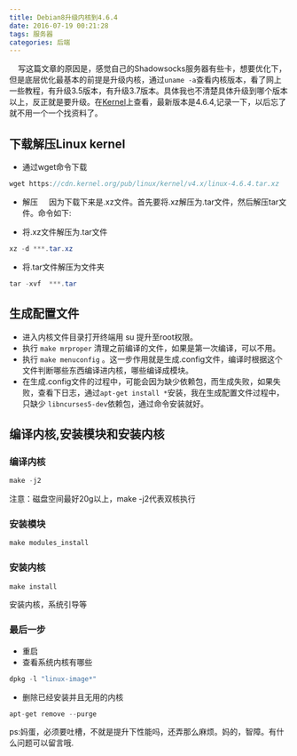 ```yaml
---
title: Debian8升级内核到4.6.4
date: 2016-07-19 00:21:28
tags: 服务器
categories: 后端
---
```


&nbsp;&nbsp;&nbsp;&nbsp;写这篇文章的原因是，感觉自己的Shadowsocks服务器有些卡，想要优化下，但是底层优化最基本的前提是升级内核，通过`uname -a`查看内核版本，看了网上一些教程，有升级3.5版本，有升级3.7版本。具体我也不清楚具体升级到哪个版本以上，反正就是要升级。在[Kernel](https://www.kernel.org/)上查看，最新版本是4.6.4,记录一下，以后忘了就不用一个一个找资料了。<!--more-->

## 下载解压Linux kernel
- 通过wget命令下载

```Java
wget https://cdn.kernel.org/pub/linux/kernel/v4.x/linux-4.6.4.tar.xz
```

- 解压
  &nbsp;&nbsp;&nbsp;&nbsp;因为下载下来是.xz文件。首先要将.xz解压为.tar文件，然后解压tar文件。命令如下:

- 将.xz文件解压为.tar文件

``` Java
xz -d ***.tar.xz
```

- 将.tar文件解压为文件夹

``` Java
tar -xvf  ***.tar
```

## 生成配置文件

- 进入内核文件目录打开终端用 su 提升至root权限。
- 执行 `make mrproper` 清理之前编译的文件，如果是第一次编译，可以不用。
- 执行 `make menuconfig` 。这一步作用就是生成.config文件，编译时根据这个文件判断哪些东西编译进内核，哪些编译成模块。
- 在生成.config文件的过程中，可能会因为缺少依赖包，而生成失败，如果失败，查看下日志，通过`apt-get install *`安装，我在生成配置文件过程中，只缺少 `libncurses5-dev`依赖包，通过命令安装就好。

## 编译内核,安装模块和安装内核

### 编译内核
``` Java
make -j2
```
注意：磁盘空间最好20g以上，make -j2代表双核执行
### 安装模块
```Java
make modules_install
```
### 安装内核
```Java
make install
```
安装内核，系统引导等
### 最后一步
- 重启
- 查看系统内核有哪些

```Java
dpkg -l "linux-image*"
```
- 删除已经安装并且无用的内核

```Java
apt-get remove --purge
```
ps:妈蛋，必须要吐槽，不就是提升下性能吗，还弄那么麻烦。妈的，智障。有什么问题可以留言哦.
